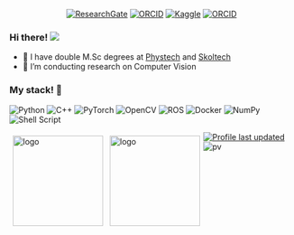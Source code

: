 <p align="center">
    <a href="https://www.researchgate.net/profile/Ilya-Basharov" target="_blank"><img alt="ResearchGate" src="https://img.shields.io/badge/-ResearchGate-00CCBB?style=flat-square&logo=ResearchGate&logoColor=white"></a>
    <a href="https://orcid.org/0000-0002-6442-7789" target="_blank"><img alt="ORCID" src="https://img.shields.io/badge/-ORCID-A6CE39?style=flat-square&logo=ORCID&logoColor=white"></a>
    <a href="https://www.kaggle.com/ilyabasharov" target="_blank"><img alt="Kaggle" src="https://img.shields.io/badge/Kaggle-20BEFF?style=flat-square&logo=Kaggle&logoColor=white"></a>
    <a href="https://leetcode.com/ilyabasharov98" target="_blank"><img alt="ORCID" src="https://img.shields.io/badge/-LeetCode-FFA116?style=flat-square&logo=LeetCode&logoColor=white"></a>
</p>

### Hi there! ![](https://github.com/blackcater/blackcater/raw/main/images/Hi.gif)
- 🔭 I have double M.Sc degrees at [Phystech](https://mipt.ru/english/) and [Skoltech](https://www.skoltech.ru/en/)
- 🌱 I’m conducting research on Computer Vision

### My stack! :dango:
![Python](https://img.shields.io/badge/python-3670A0?style=for-the-badge&logo=python&logoColor=ffdd54)
![C++](https://img.shields.io/badge/c++-%2300599C.svg?style=for-the-badge&logo=c%2B%2B&logoColor=white)
![PyTorch](https://img.shields.io/badge/PyTorch-%23EE4C2C.svg?style=for-the-badge&logo=PyTorch&logoColor=white)
![OpenCV](https://img.shields.io/badge/opencv-%23white.svg?style=for-the-badge&logo=opencv&logoColor=white)
![ROS](https://img.shields.io/badge/ros-%230A0FF9.svg?style=for-the-badge&logo=ros&logoColor=white)
![Docker](https://img.shields.io/badge/docker-%230db7ed.svg?style=for-the-badge&logo=docker&logoColor=white)
![NumPy](https://img.shields.io/badge/numpy-%23013243.svg?style=for-the-badge&logo=numpy&logoColor=white)
![Shell Script](https://img.shields.io/badge/shell_script-%23121011.svg?style=for-the-badge&logo=gnu-bash&logoColor=white)

<img src="https://github-readme-stats.vercel.app/api?username=Ilyabasharov&show_icons=true&theme=github_dark" alt="logo" height="160" align="left" style="margin: 6px; margin-bottom: 20px;" />
<img src="https://github-readme-stats.vercel.app/api/top-langs/?username=Ilyabasharov&layout=compact&theme=github_dark" alt="logo" height="160" align="left" style="margin: 6px; margin-bottom: 20px;"  />

[![Profile last updated](https://img.shields.io/github/last-commit/Ilyabasharov/Ilyabasharov/main?label=Last%20updated&style=flat)](https://github.com/Ilyabasharov/Ilyabasharov/commits)
![pv](https://pageview.vercel.app/?github_user=Ilyabasharov)
